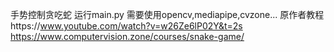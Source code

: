 手势控制贪吃蛇
运行main.py
需要使用opencv,mediapipe,cvzone...
原作者教程https://www.youtube.com/watch?v=w26Ze6lP02Y&t=2s
https://www.computervision.zone/courses/snake-game/
